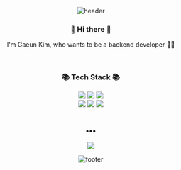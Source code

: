 <div align="center">
 
![header](https://capsule-render.vercel.app/api?type=slice&height=230&color=B7D0E4&text=welcome!&fontSize=100&fontColor=343a40&fontAlignY=40&animation=blink&desc=gaeun's%20GitHub&descAlign=68&descAlignY=61&descSize=25)
</div>

<h3 align="center">
   👋 Hi there 👋
</h3>

<p align="center">
  I'm Gaeun Kim, who wants to be a backend developer 👩‍💻
</p>
<br>
<h3 align="center">
   📚 Tech Stack 📚 
</h3>

<div align="center">
  <img src="https://img.shields.io/badge/Java-007396??style=flat-square&logo=java&logoColor=white"/>
  <img src="https://img.shields.io/badge/Spring-6DB33F?style=flat-square&logo=Spring&logoColor=white"/>
  <img src="https://img.shields.io/badge/MyBatis-d40000??style=flat-square&logo=MyBatis&logoColor=white"/>
</div> 

<div align="center">  
  <img src="https://img.shields.io/badge/Oracle-d40000?style=flat-square&logo=oracle&logoColor=white"/>
  <img src="https://img.shields.io/badge/MySQL-4479A1?style=flat-square&logo=MySQL&logoColor=white"/>
  <img src="https://img.shields.io/badge/Apache Tomcat-F8DC75?style=flat-square&logo=ApacheTomcat&logoColor=black"/>
</div> 
<br>
<h3 align="center">
  •••
</h3>

<div align="center">
  <a href="mailto:kge3906@gmail.com">
    <img src="https://img.shields.io/badge/Gmail-EA4335?style=flat-square&logo=Gmail&logoColor=white&link=mailto:kge3906@gmail.com"/>
  </a>
</div> 

<div align="center">
  
![footer](https://capsule-render.vercel.app/api?section=footer&type=slice&color=B7D0E4&height=130)
</div>

